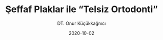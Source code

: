 ---
title: Şeffaf Plaklar ile “Telsiz Ortodonti”
description: Konya Ortodonti, Konya Ortodonti Fiyatları, Konya Ortodonti Tedavisi, Konya Şeffaf Plak, Konya Şeffaf Plak Tedavisi
date: 2020-10-02
path: /seffaf-plak
featuredImage: ./images/konya-ortodonti-konya-ortodonti-tedavisi-konya-ortodonti-fiyatlari (8).png
featuredImageAlt: "Konya Ortodonti, Konya Ortodonti Fiyatları, Konya Ortodonti Tedavisi, Konya Şeffaf Plak, Konya Şeffaf Plak Tedavisi"
tags: [“konya ortodonti”, “konya ortodonti fiyatları”, “konya ortodonti tedavisi”, “konya şeffaf plak”, “konya şeffaf plak tedavisi”]
author: DT. Onur Küçükkağnıcı
---